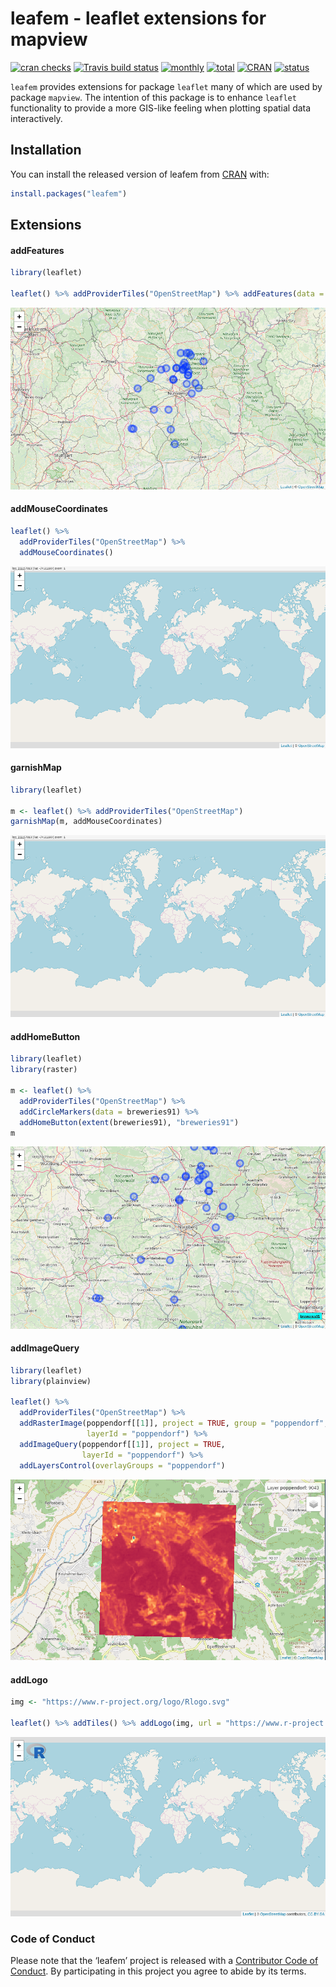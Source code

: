 
<!-- README.md is generated from README.Rmd. Please edit that file -->

# leafem - leaflet extensions for mapview

[![cran
checks](https://cranchecks.info/badges/worst/leafem)](https://cran.r-project.org/web/checks/check_results_leafem.html)
[![Travis build
status](https://travis-ci.org/r-spatial/leafem.svg?branch=master)](https://travis-ci.org/r-spatial/leafem)
[![monthly](http://cranlogs.r-pkg.org/badges/leafem)](https://www.rpackages.io/package/leafem)
[![total](http://cranlogs.r-pkg.org/badges/grand-total/leafem)](https://www.rpackages.io/package/leafem)
[![CRAN](http://www.r-pkg.org/badges/version/leafem?color=009999)](https://cran.r-project.org/package=leafem)
[![status](https://tinyverse.netlify.com/badge/leafem)](https://CRAN.R-project.org/package=leafem)

`leafem` provides extensions for package `leaflet` many of which are
used by package `mapview`. The intention of this package is to enhance
`leaflet` functionality to provide a more GIS-like feeling when plotting
spatial data interactively.

## Installation

You can install the released version of leafem from
[CRAN](https://CRAN.R-project.org) with:

``` r
install.packages("leafem")
```

## Extensions

#### addFeatures

``` r
library(leaflet)

leaflet() %>% addProviderTiles("OpenStreetMap") %>% addFeatures(data = breweries91)
```

![](man/figures/README-features.png)

#### addMouseCoordinates

``` r
leaflet() %>%
  addProviderTiles("OpenStreetMap") %>%
  addMouseCoordinates()
```

![](man/figures/README-garnish.png)

#### garnishMap

``` r
library(leaflet)

m <- leaflet() %>% addProviderTiles("OpenStreetMap")
garnishMap(m, addMouseCoordinates)
```

![](man/figures/README-garnish.png)

#### addHomeButton

``` r
library(leaflet)
library(raster)

m <- leaflet() %>%
  addProviderTiles("OpenStreetMap") %>%
  addCircleMarkers(data = breweries91) %>%
  addHomeButton(extent(breweries91), "breweries91")
m
```

![](man/figures/README-home.png)

#### addImageQuery

``` r
library(leaflet)
library(plainview)

leaflet() %>%
  addProviderTiles("OpenStreetMap") %>%
  addRasterImage(poppendorf[[1]], project = TRUE, group = "poppendorf",
                 layerId = "poppendorf") %>%
  addImageQuery(poppendorf[[1]], project = TRUE,
                layerId = "poppendorf") %>%
  addLayersControl(overlayGroups = "poppendorf")
```

![](man/figures/README-query.png)

#### addLogo

``` r
img <- "https://www.r-project.org/logo/Rlogo.svg"

leaflet() %>% addTiles() %>% addLogo(img, url = "https://www.r-project.org/logo/")
```

![](man/figures/README-logo.png)

### Code of Conduct

Please note that the ‘leafem’ project is released with a [Contributor
Code of Conduct](CODE_OF_CONDUCT.md). By participating in this project
you agree to abide by its terms.
